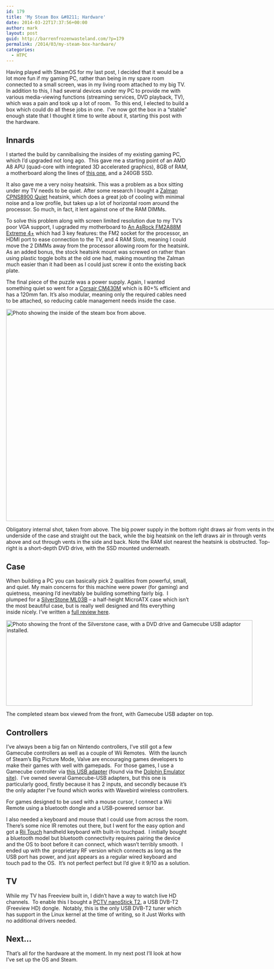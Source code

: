 ```yaml
---
id: 179
title: 'My Steam Box &#8211; Hardware'
date: 2014-03-22T17:37:56+00:00
author: mark
layout: post
guid: http://barrenfrozenwasteland.com/?p=179
permalink: /2014/03/my-steam-box-hardware/
categories:
  - HTPC
---
```

Having played with SteamOS for my last post, I decided that it would be a lot more fun if my gaming PC, rather than being in my spare room connected to a small screen, was in my living room attached to my big TV.  In addition to this, I had several devices under my PC to provide me with various media-viewing functions (streaming services, DVD playback, TV), which was a pain and took up a lot of room.  To this end, I elected to build a box which could do all these jobs in one.  I&#8217;ve now got the box in a &#8220;stable&#8221; enough state that I thought it time to write about it, starting this post with the hardware.

## Innards

I started the build by cannibalising the insides of my existing gaming PC, which I&#8217;d upgraded not long ago.  This gave me a starting point of an AMD A8 APU (quad-core with integrated 3D accelerated graphics), 8GB of RAM, a motherboard along the lines of [this one](http://www.amazon.co.uk/ASRock-FM2A55M-DGS-R2-0-Motherboard-Express/dp/B00E0V50T6/ref=sr_1_13?ie=UTF8&qid=1395352836&sr=8-13&keywords=ASRock+fm2), and a 240GB SSD.

It also gave me a very noisy heatsink. This was a problem as a box sitting under my TV needs to be quiet. After some research I bought a [Zalman CPNS8900 Quiet](http://www.zalman.com/global/product/Product_Read.php?Idx=468) heatsink, which does a great job of cooling with minimal noise and a low profile, but takes up a lot of horizontal room around the processor. So much, in fact, it lent against one of the RAM DIMMs.

To solve this problem along with screen limited resolution due to my TV&#8217;s poor VGA support, I upgraded my motherboard to [An AsRock FM2A88M Extreme 4+](http://www.asrock.com/mb/AMD/FM2A88M%20Extreme4+/) which had 3 key features: the FM2 socket for the processor, an HDMI port to ease connection to the TV, and 4 RAM Slots, meaning I could move the 2 DIMMs away from the processor allowing room for the heatsink. As an added bonus, the stock heatsink mount was screwed on rather than using plastic toggle bolts at the old one had, making mounting the Zalman much easier than it had been as I could just screw it onto the existing back plate.

The final piece of the puzzle was a power supply. Again, I wanted something quiet so went for a [Corsair CM430M](http://www.amazon.co.uk/Corsair-Builder-Series-Modular-Certified/dp/B00ALYP208/ref=wl_it_dp_o_nS_nC?ie=UTF8&colid=1I6VG5W1WPBND&coliid=INVVZ7BQXULNR) which is 80+% efficient and has a 120mm fan. It&#8217;s also modular, meaning only the required cables need to be attached, so reducing cable management needs inside the case.

<div id="attachment_188" style="width: 745px" class="wp-caption aligncenter">
  <a href="http://barrenfrozenwasteland.com/wp-content/uploads/2014/03/IMG_20140322_155057.jpg"><img class=" wp-image-188 " alt="Photo showing the inside of the steam box from above." src="http://barrenfrozenwasteland.com/wp-content/uploads/2014/03/IMG_20140322_155057.jpg" width="735" height="578" /></a>
  
  <p class="wp-caption-text">
    Obligatory internal shot, taken from above. The big power supply in the bottom right draws air from vents in the underside of the case and straight out the back, while the big heatsink on the left draws air in through vents above and out through vents in the side and back. Note the RAM slot nearest the heatsink is obstructed. Top-right is a short-depth DVD drive, with the SSD mounted underneath.
  </p>
</div>

## Case

When building a PC you can basically pick 2 qualities from powerful, small, and quiet. My main concerns for this machine were power (for gaming) and quietness, meaning I&#8217;d inevitably be building something fairly big.  I plumped for a [SilverStone ML03B](http://www.silverstonetek.com/product.php?pid=283&area=en) &#8211; a half-height MicroATX case which isn&#8217;t the most beautiful case, but is really well designed and fits everything inside nicely. I&#8217;ve written a [full review here](http://www.amazon.co.uk/review/R3A5JL747MSRQI/ref=cm_cr_pr_perm?ie=UTF8&ASIN=B004HE2YZE&linkCode=&nodeID=&tag=).

<div id="attachment_187" style="width: 683px" class="wp-caption aligncenter">
  <a href="http://barrenfrozenwasteland.com/wp-content/uploads/2014/03/IMG_20140322_154633.jpg"><img class="size-full wp-image-187" alt="Photo showing the front of the Silverstone case, with a DVD drive and Gamecube USB adaptor installed." src="http://barrenfrozenwasteland.com/wp-content/uploads/2014/03/IMG_20140322_154633.jpg" width="673" height="233" /></a>
  
  <p class="wp-caption-text">
    The completed steam box viewed from the front, with Gamecube USB adapter on top.
  </p>
</div>

## Controllers

I&#8217;ve always been a big fan on Nintendo controllers, I&#8217;ve still got a few Gamecube controllers as well as a couple of Wii Remotes.  With the launch of Steam&#8217;s Big Picture Mode, Valve are encouraging games developers to make their games with well with gamepads.  For those games, I use a Gamecube controller via [this USB adapter](http://www.amazon.com/GC-Controller-Adapter-PC/dp/B0089NVTDM/ref=as_li_ss_mfw?&linkCode=wey&tag=dolphin-emu-20) (found via the [Dolphin Emulator site](https://dolphin-emu.org/docs/guides/recommended-accessories-dolphin/#GameCube_Controller)).  I&#8217;ve owned several Gamecube-USB adapters, but this one is particularly good, firstly because it has 2 inputs, and secondly because it&#8217;s the only adapter I&#8217;ve found which works with Wavebird wireless controllers.

For games designed to be used with a mouse cursor, I connect a Wii Remote using a bluetooth dongle and a USB-powered sensor bar.

I also needed a keyboard and mouse that I could use from across the room.  There&#8217;s some nice IR remotes out there, but I went for the easy option and got a [Rii Touch](http://www.amazon.co.uk/gp/product/B004FSFYG8/ref=noref?ie=UTF8&psc=1&s=computers) handheld keyboard with built-in touchpad.  I initially bought a bluetooth model but bluetooth connectivity requires pairing the device and the OS to boot before it can connect, which wasn&#8217;t terribly smooth.  I ended up with the  proprietary RF version which connects as long as the USB port has power, and just appears as a regular wired keyboard and touch pad to the OS.  It&#8217;s not perfect perfect but I&#8217;d give it 9/10 as a solution.

## TV

While my TV has Freeview built in, I didn&#8217;t have a way to watch live HD channels.  To enable this I bought a [PCTV nanoStick T2](http://www.pctvsystems.com/Products/ProductsEuropeAsia/DVBTT2products/PCTVnanoStickT2/tabid/248/language/en-GB/Default.aspx), a USB DVB-T2 (Freeview HD) dongle.  Notably, this is the only USB DVB-T2 tuner which has support in the Linux kernel at the time of writing, so it Just Works with no additional drivers needed.

## Next&#8230;

That&#8217;s all for the hardware at the moment. In my next post I&#8217;ll look at how I&#8217;ve set up the OS and Steam.